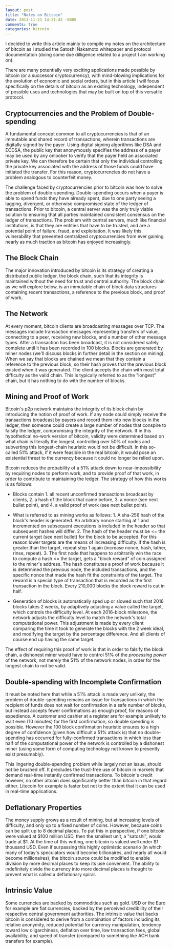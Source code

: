 ```yaml
---
layout: post
title: "Notes on Bitcoin"
date: 2013-11-21 14:31:42 -0800
comments: true
categories: bitcoin
---
```


I decided to write this article mainly to compile my notes on the architecture of bitcoin as I studied the Satoshi Nakamoto whitepaper and protocol documentation (doing some due dilligence related to a project I am working on).

There are many potentially very exciting applications made possible by bitcoin (or a successor cryptocurrency), with mind-blowing implications for the evolution of economic and social orders, but in this article I will focus specifically on the details of bitcoin as an existing technology, independent of possible uses and technologies that may be built on top of this versatile protocol.

## Cryptocurrencies and the Problem of Double-spending

A fundamental concept common to all cryptocurrencies is that of an immutable and shared record of transactions, wherein transactions are digitally signed by the payer. Using digital signing algorithms like DSA and ECDSA, the public key that anonymously specifies the address of a payer may be used by any onlooker to verify that the payer held an associated private key. We can therefore be certain that only the individual controlling the private key associated with the address of those funds could have initiated the transfer. For this reason, cryptocurrencies do not have a problem analogous to counterfeit money.

The challenge faced by cryptocurrencies prior to bitcoin was how to solve the problem of double-spending. Double-spending occurs when a payer is able to spend funds they have already spent, due to one party seeing a lagging, divergent, or otherwise compromised state of the ledger of transactions. Prior to bitcoin, a central server was the only truly viable solution to ensuring that all parties maintained consistent consensus on the ledger of transactions. The problem with central servers, much like financial institutions, is that they are entities that have to be trusted, and are a potential point of failure, fraud, and exploitation. It was likely this vulnerability that prevented centralized cryptocurrencies from ever gaining nearly as much traction as bitcoin has enjoyed increasingly.

## The Block Chain

The major innovation introduced by bitcoin is its strategy of creating a distributed public ledger, the block chain, such that its integrity is maintained without the need for trust and central authority. The block chain as we will explore below, is an immutable chain of block data structures containing recent transactions, a reference to the previous block, and proof of work.

## The Network

At every moment, bitcoin clients are broadcasting messages over TCP. The messages include transaction messages representing transfers of value, connecting to a peer, receiving new blocks, and a number of other message types. After a transaction has been broadcast, it is not considered safely complete until it has been recorded in 100 blocks. Blocks are generated by miner nodes (we'll discuss blocks in further detail in the section on mining). When we say that blocks are chained we mean that they contain a reference to the previous block, so their hash proves that the previous block existed when it was generated. The client accepts the chain with most total difficulty as the valid chain. This is typically referred to as the "longest" chain, but it has nothing to do with the number of blocks.

## Mining and Proof of Work

Bitcoin's p2p network maintains the integrity of its block chain by introducing the notion of proof of work. If any node could simply receive the transactions broadcast by payers and record them into new blocks in the ledger, then someone could create a large number of nodes that conspire to falsify the ledger, compromising the integrity of the network. If in this hypothetical no-work version of bitcoin, validity were determined based on what chain is literally the longest, controlling over 50% of nodes and subverting this longest-chain heuristic would not be difficult. In this so-called 51% attack, if it were feasible in the real bitcoin, it would pose an existential threat to the currency because it could no longer be relied upon.

Bitcoin reduces the probability of a 51% attack down to near-impossibility by requiring nodes to perform work, and to provide proof of that work, in order to contribute to maintaining the ledger. The strategy of how this works is as follows:

   * Blocks contain
    1. all recent unconfirmed transactions broadcast by clients,
    2. a hash of the block that came before,
    3. a nonce (see next bullet point), and
    4. a valid proof of work (see next bullet point).

   * What is referred to as mining works as follows:
    1. A sha-256 hash of the block's header is generated. An arbitrary nonce starting at 1 and incremented on subsequent executions is included in the header so that subsequent hashes will differ.
    2. The hash of the header must be <= the current target (see next bullet) for the block to be accepted. For this reason lower targets are the means of increasing difficulty. If the hash is greater than the target, repeat step 1 again (increase nonce, hash, lather, rinse, repeat).
    3. The first node that happens to arbitrarily win the race to compute a hash <= the target, gets a "block reward" of coin assigned to the miner's address. The hash constitutes a proof of work because it is determined the previous node, the included transactions, and the specific nonce that made the hash fit the constraints of the target. The reward is a special type of transaction that is recorded as the first transaction in the block. Every 210,000 blocks the block reward is cut in half.

   * Generation of blocks is automatically sped up or slowed such that 2016 blocks takes 2 weeks, by adaptively adjusting a value called the target, which controls the difficulty level. At each 2016-block milestone, the network adjusts the difficulty level to match the network's total computational power. This adjustment is made by every client comparing the time it took to generate the blocks with the 2 week ideal, and modifying the target by the percentage difference. And all clients of course end up having the same target.

The effect of requiring this proof of work is that in order to falsify the block chain, a dishonest miner would have to control 51% of the *processing power* of the network, not merely the 51% of the network nodes, in order for the longest chain to not be valid.

## Double-spending with Incomplete Confirmation

It must be noted here that while a 51% attack is made very unlikely, the problem of double-spending remains an issue for transactions in which the recipient of funds does not wait for confirmation in a safe number of blocks, but instead accepts fewer confirmations as enough proof, for reasons of expedience. A customer and cashier at a register are for example unlikely to wait even (10 minutes) for the first confirmation, so double spending is possible. However the 100 block confirmation heuristic ensures to a high degree of confidence (given how difficult a 51% attack is) that no double-spending has occurred for fully-confirmed transactions in which less than half of the computational power of the network is controlled by a dishonest miner (using some form of computing technology not known to presently exist presumably).

This lingering double-spending problem while largely not an issue, should not be brushed off. It precludes the trust-free use of bitcoin in markets that demand real-time instantly confirmed transactions. To bitcoin's credit however, no other altcoin does significantly better than bitcoin in that regard either. Litecoin for example is faster but not to the extent that it can be used in real-time applications.

## Deflationary Properties

The money supply grows as a result of mining, but at increasing levels of difficulty, and only up to a fixed number of coins. However, because coins can be split up to 8 decimal places. To put this in perspective, if one bitcoin were valued at $100 million USD, then the smallest unit, a "satoshi", would trade at $1. At the time of this writing, one bitcoin is valued well under $1 thousand USD. Even if surpassing this highly optimistic scenario (in which many of today's speculators would become billionaires, and nearly all would become millionaires), the bitcoin source could be modified to enable division by more decimal places to keep its use convenient. The ability to indefinitely divide the currency into more decimal places is thought to prevent what is called a deflationary spiral.

## Intrinsic Value

Some currencies are backed by commodities such as gold. USD or the Euro for example are fiat currencies, backed by the perceived credibility of their respective central government authorities. The intrinsic value that backs bitcoin is considered to derive from a combination of factors including its relative anonymity, reduced potential for currency manipulation, tendency toward low oligarchiness, deflation over time, low transaction fees, global availability, and speed of transfer (compared to something like ACH bank transfers for example).
